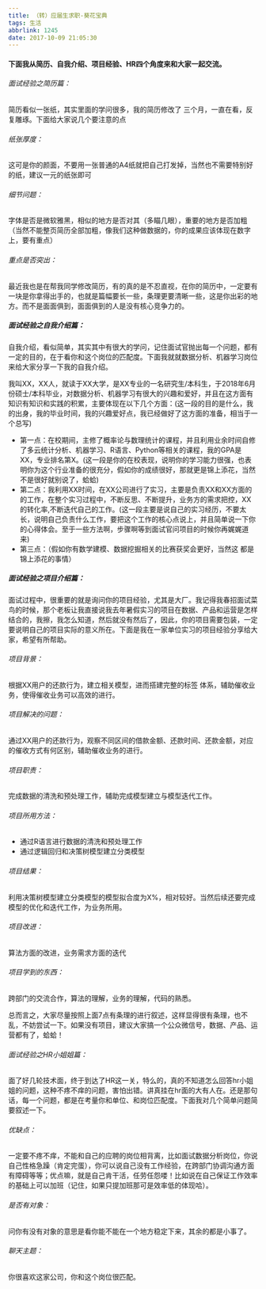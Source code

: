 ```yaml
---
title: （转）应届生求职-葵花宝典
tags: 生活
abbrlink: 1245
date: 2017-10-09 21:05:30
---
```


#### 下面我从简历、自我介绍、项目经验、HR四个角度来和大家一起交流。
###### 面试经验之简历篇：
简历看似一张纸，其实里面的学问很多，我的简历修改了 三个月，一直在看，反复雕琢。下面给大家说几个要注意的点
###### 纸张厚度：
这可是你的颜面，不要用一张普通的A4纸就把自己打发掉，当然也不需要特别好的纸，建议一元的纸张即可
###### 细节问题：
字体是否是微软雅黑，相似的地方是否对其（多瞄几眼），重要的地方是否加粗（当然不能整页简历全部加粗，像我们这种做数据的，你的成果应该体现在数字上，要有重点）
###### 重点是否突出：
最近我也是在帮我同学修改简历，有的真的是不忍直视，在你的简历中，一定要有一块是你拿得出手的，也就是篇幅要长一些，条理更要清晰一些，这是你出彩的地方。而不是面面俱到，面面俱到的人是没有核心竞争力的。  

##### 面试经验之自我介绍篇：
自我介绍，看似简单，其实其中有很大的学问，记住面试官抛出每一个问题，都有一定的目的，在于看你和这个岗位的匹配度。下面我就就数据分析、机器学习岗位来给大家分享一下我的自我介绍。

我叫XX，XX人，就读于XX大学，是XX专业的一名研究生/本科生，于2018年6月份硕士/本科毕业，对数据分析、机器学习有很大的兴趣和爱好，并且在这方面有知识有知识和实践的积累，主要体现在以下几个方面：(这一段的目的是什么，我的出身，我的毕业时间，我的兴趣爱好点，我已经做好了这方面的准备，相当于一个总写)
 - 第一点：在校期间，主修了概率论与数理统计的课程，并且利用业余时间自修了多云统计分析、机器学习、R语言、Python等相关的课程，我的GPA是XX，专业排名第X。(这一段是你的在校表现，说明你的学习能力很强，也表明你为这个行业准备的很充分，假如你的成绩很好，那就更是锦上添花，当然不是很好就别说了，蛤蛤)
 - 第二点：我利用XX时间，在XX公司进行了实习，主要是负责XX和XX方面的的工作，在整个实习过程中，不断反思、不断提升，业务方的需求把控，XX的转化率,不断迭代自己的工作。(这一段主要是说自己的实习经历，不要太长，说明自己负责什么工作，要把这个工作的核心点说上，并且简单说一下你的心得体会。至于一些方法啊，步骤啊等到面试官问项目的时候你再娓娓道来)
 - 第三点：（假如你有数学建模、数据挖掘相关的比赛获奖会更好，当然这   都是锦上添花的事情）
##### 面试经验之项目介绍篇：
面试过程中，很重要的就是询问你的项目经验，尤其是大厂。我记得我春招面试菜鸟的时候，那个老板让我直接说我去年暑假实习的项目在数据、产品和运营是怎样结合的，我擦，我怎么知道，然后就没有然后了，因此，你的项目需要包装，一定要说明自己的项目实际的意义所在。下面是我在一家单位实习的项目经验分享给大家，希望有所帮助。

###### 项目背景：
根据XX用户的还款行为，建立相关模型，进而搭建完整的标签 体系，辅助催收业务，使得催收业务可以高效的进行。
###### 项目解决的问题：
通过XX用户的还款行为，观察不同区间的借款金额、还款时间、还款金额，对应的催收方式有何区别，辅助催收业务的进行。
###### 项目职责：
完成数据的清洗和预处理工作，辅助完成模型建立与模型迭代工作。
###### 项目所用方法：
 - 通过R语言进行数据的清洗和预处理工作
 - 通过逻辑回归和决策树模型建立分类模型
###### 项目结果：
利用决策树模型建立分类模型的模型拟合度为X%，相对较好。当然后续还要完成模型的优化和迭代工作，为业务所用。
###### 项目改进：
算法方面的改进，业务需求方面的迭代
###### 项目学到的东西：
跨部门的交流合作，算法的理解，业务的理解，代码的熟悉。

总而言之，大家尽量按照上面7点有条理的进行叙述，这样显得很有条理，也不乱，不妨尝试一下。如果没有项目，建议大家搞一个公众微信号，数据、产品、运营都有了，蛤蛤！

###### 面试经验之HR小姐姐篇：
面了好几轮技术面，终于到达了HR这一关，特么的，真的不知道怎么回答hr小姐姐的问题，这种不疼不痒的问题，害怕出错。讲真挂在hr面的大有人在。还是那句话，每一个问题，都是在考量你和单位、和岗位匹配度。下面我对几个简单问题简要叙述一下。
###### 优缺点：
一定要不疼不痒，不能和自己的应聘的岗位相背离，比如面试数据分析岗位，你说自己性格急躁（肯定完蛋），你可以说自己没有工作经验，在跨部门协调沟通方面有障碍等等；优点嘛，就是自己肯干活，任劳任怨喽！比如说在自己保证工作效率的基础上可以加班（记住，如果只提加班那可是效率低的体现哈）。

###### 是否有对象：
问你有没有对象的意思是看你能不能在一个地方稳定下来，其余的都是小事了。

###### 聊天主题：
你很喜欢这家公司，你和这个岗位很匹配。